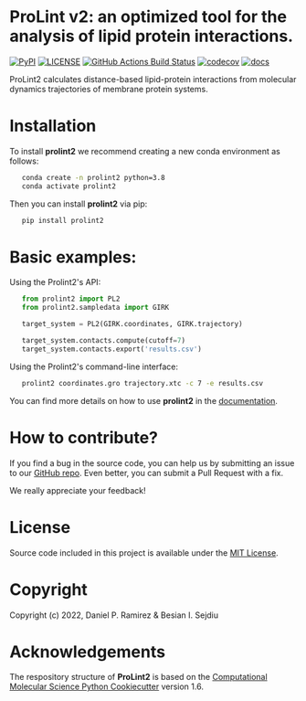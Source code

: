 ProLint v2: an optimized tool for the analysis of lipid protein interactions.
=============================================================================

[//]: # (Badges)  
[![PyPI](https://img.shields.io/pypi/v/prolint2?color=blue)](https://pypi.org/project/prolint2/)
[![LICENSE](https://img.shields.io/badge/license-MIT-blue.svg)](https://opensource.org/)
[![GitHub Actions Build Status](https://github.com/ProLint/prolint2/workflows/CI/badge.svg)](https://github.com/ProLint/prolint2/actions?query=workflow%3ACI)
[![codecov](https://codecov.io/gh/ProLint/prolint2/graph/badge.svg)](https://app.codecov.io/gh/ProLint/prolint2)
[![docs](https://readthedocs.org/projects/prolint2/badge/?version=latest)](https://prolint2.readthedocs.io/en/latest/?badge=latest)

ProLint2 calculates distance-based lipid-protein interactions from molecular dynamics trajectories of membrane protein systems.

Installation
============
To install **prolint2** we recommend creating a new conda environment as follows:

``` bash
   conda create -n prolint2 python=3.8 
   conda activate prolint2
```

Then you can install **prolint2** via pip:

``` bash
   pip install prolint2
```

Basic examples:
===============

Using the Prolint2's API:

``` python
   from prolint2 import PL2
   from prolint2.sampledata import GIRK

   target_system = PL2(GIRK.coordinates, GIRK.trajectory) 

   target_system.contacts.compute(cutoff=7)
   target_system.contacts.export('results.csv')
```
      
Using the Prolint2's command-line interface:

``` bash
   prolint2 coordinates.gro trajectory.xtc -c 7 -e results.csv
```

You can find more details on how to use **prolint2** in the [documentation](https://prolint2.readthedocs.io/en/latest/index.html).

How to contribute?
==================
If you find a bug in the source code, you can help us by submitting an issue to our [GitHub repo](https://github.com/ProLint/prolint2/tree/demo). Even better, you can submit a Pull Request with a fix. 

We really appreciate your feedback!

License 
=======

Source code included in this project is available under the [MIT License](https://opensource.org/licenses/MIT).

Copyright
=========
Copyright (c) 2022, Daniel P. Ramirez & Besian I. Sejdiu


Acknowledgements
================ 
The respository structure of **ProLint2** is based on the [Computational Molecular Science Python Cookiecutter](https://github.com/molssi/cookiecutter-cms) version 1.6.

